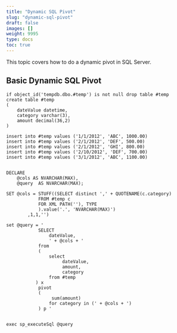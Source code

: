 ```yaml
---
title: "Dynamic SQL Pivot"
slug: "dynamic-sql-pivot"
draft: false
images: []
weight: 9995
type: docs
toc: true
---
```


This topic covers how to do a dynamic pivot in SQL Server.

## Basic Dynamic SQL Pivot

    if object_id('tempdb.dbo.#temp') is not null drop table #temp
    create table #temp
    (
        dateValue datetime,
        category varchar(3),
        amount decimal(36,2)
    )

    insert into #temp values ('1/1/2012', 'ABC', 1000.00)
    insert into #temp values ('2/1/2012', 'DEF', 500.00)
    insert into #temp values ('2/1/2012', 'GHI', 800.00)
    insert into #temp values ('2/10/2012', 'DEF', 700.00)
    insert into #temp values ('3/1/2012', 'ABC', 1100.00)


    DECLARE 
        @cols AS NVARCHAR(MAX),
        @query  AS NVARCHAR(MAX);

    SET @cols = STUFF((SELECT distinct ',' + QUOTENAME(c.category) 
                FROM #temp c 
                FOR XML PATH(''), TYPE
                ).value('.', 'NVARCHAR(MAX)') 
            ,1,1,'')

    set @query = '
                SELECT 
                    dateValue, 
                    ' + @cols + ' 
                from 
                (
                    select
                         dateValue,
                         amount,
                         category
                    from #temp
               ) x
                pivot 
                (
                     sum(amount)
                    for category in (' + @cols + ')
                ) p '


    exec sp_executeSql @query


